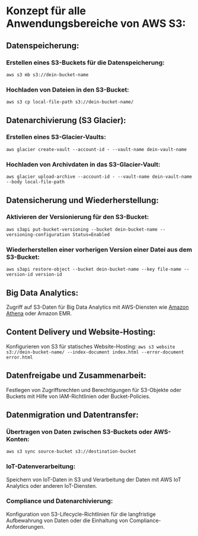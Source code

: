 # Konzept für alle Anwendungsbereiche von AWS S3:
## Datenspeicherung:
### Erstellen eines S3-Buckets für die Datenspeicherung:
`aws s3 mb s3://dein-bucket-name`
### Hochladen von Dateien in den S3-Bucket:
`aws s3 cp local-file-path s3://dein-bucket-name/`
## Datenarchivierung (S3 Glacier):
### Erstellen eines S3-Glacier-Vaults:
`aws glacier create-vault --account-id - --vault-name dein-vault-name`
### Hochladen von Archivdaten in das S3-Glacier-Vault:
`aws glacier upload-archive --account-id - --vault-name dein-vault-name --body local-file-path`
## Datensicherung und Wiederherstellung:
### Aktivieren der Versionierung für den S3-Bucket:
`aws s3api put-bucket-versioning --bucket dein-bucket-name --versioning-configuration Status=Enabled`
### Wiederherstellen einer vorherigen Version einer Datei aus dem S3-Bucket:
`aws s3api restore-object --bucket dein-bucket-name --key file-name --version-id version-id`
## Big Data Analytics:
Zugriff auf S3-Daten für Big Data Analytics mit AWS-Diensten wie [Amazon Athena](../../../docs/services/Athena.md) oder Amazon EMR.
## Content Delivery und Website-Hosting:
Konfigurieren von S3 für statisches Website-Hosting:
`aws s3 website s3://dein-bucket-name/ --index-document index.html --error-document error.html`
## Datenfreigabe und Zusammenarbeit:
Festlegen von Zugriffsrechten und Berechtigungen für S3-Objekte oder Buckets mit Hilfe von IAM-Richtlinien oder Bucket-Policies.
## Datenmigration und Datentransfer:
### Übertragen von Daten zwischen S3-Buckets oder AWS-Konten:
`aws s3 sync source-bucket s3://destination-bucket`
### IoT-Datenverarbeitung:
Speichern von IoT-Daten in S3 und Verarbeitung der Daten mit AWS IoT Analytics oder anderen IoT-Diensten.
### Compliance und Datenarchivierung:
Konfiguration von S3-Lifecycle-Richtlinien für die langfristige Aufbewahrung von Daten oder die Einhaltung von Compliance-Anforderungen.
